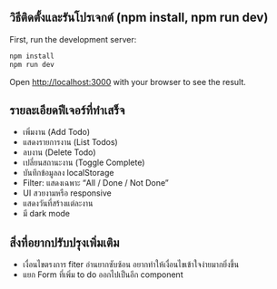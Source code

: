 

## วิธีติดตั้งและรันโปรเจกต์ (npm install, npm run dev)

First, run the development server:

```bash
npm install
npm run dev

```

Open [http://localhost:3000](http://localhost:3000) with your browser to see the result.


## รายละเอียดฟีเจอร์ที่ทำเสร็จ
- เพิ่มงาน (Add Todo)
- แสดงรายการงาน (List Todos)
- ลบงาน (Delete Todo)
- เปลี่ยนสถานะงาน (Toggle Complete)
- บันทึกข้อมูลลง localStorage
- Filter: แสดงเฉพาะ “All / Done / Not Done”
- UI สวยงามหรือ responsive
- แสดงวันที่สร้างแต่ละงาน
- มี dark mode


## สิ่งที่อยากปรับปรุงเพิ่มเติม
- เงื่อนไขตรงการ fiter อ่านยากซับซ้อน อยากทำให้เงื่อนไขเข้าใจง่ายมากยิ่งขึ้น
- แยก Form ที่เพิ่ม to do ออกไปเป็นอีก component
